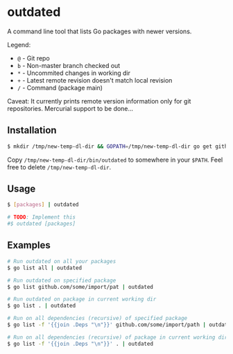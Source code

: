 outdated
========

A command line tool that lists Go packages with newer versions.

Legend:
- `@` - Git repo
- `b` - Non-master branch checked out
- `*` - Uncommited changes in working dir
- `+` - Latest remote revision doesn't match local revision
- `/` - Command (package main)

Caveat: It currently prints remote version information only for git repositories. Mercurial support to be done...

Installation
------------

```bash
$ mkdir /tmp/new-temp-dl-dir && GOPATH=/tmp/new-temp-dl-dir go get github.com/shurcooL/outdated
```

Copy `/tmp/new-temp-dl-dir/bin/outdated` to somewhere in your `$PATH`. Feel free to delete `/tmp/new-temp-dl-dir`.

Usage
-----

```bash
$ [packages] | outdated

# TODO: Implement this
#$ outdated [packages]
```

Examples
--------

```bash
# Run outdated on all your packages
$ go list all | outdated

# Run outdated on specified package
$ go list github.com/some/import/pat | outdated

# Run outdated on package in current working dir
$ go list . | outdated

# Run on all dependencies (recursive) of specified package
$ go list -f '{{join .Deps "\n"}}' github.com/some/import/path | outdated

# Run on all dependencies (recursive) of package in current working dir
$ go list -f '{{join .Deps "\n"}}' . | outdated
```
